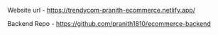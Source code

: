 Website url - https://trendycom-pranith-ecommerce.netlify.app/

Backend Repo - https://github.com/pranith1810/ecommerce-backend
